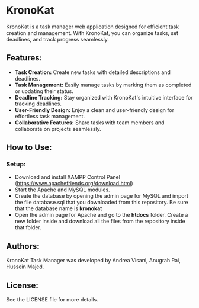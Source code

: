 # KronoKat

KronoKat is a task manager web application designed for efficient task creation and management. With KronoKat, you can organize tasks, set deadlines, and track progress seamlessly.

## Features:

- **Task Creation:** Create new tasks with detailed descriptions and deadlines.
- **Task Management:** Easily manage tasks by marking them as completed or updating their status.
- **Deadline Tracking:** Stay organized with KronoKat's intuitive interface for tracking deadlines.
- **User-Friendly Design:** Enjoy a clean and user-friendly design for effortless task management.
- **Collaborative Features:** Share tasks with team members and collaborate on projects seamlessly.

## How to Use:
### Setup:
- Download and install XAMPP Control Panel (https://www.apachefriends.org/download.html)
- Start the Apache and MySQL modules.
- Create the database by opening the admin page for MySQL and import the file database.sql that you downloaded from this repository. Be sure that the database name is **kronokat**
- Open the admin page for Apache and go to the **htdocs** folder. Create a new folder inside and download all the files from the repository inside that folder.


## Authors:
KronoKat Task Manager was developed by Andrea Visani, Anugrah Rai, Hussein Majed.

## License:
See the LICENSE file for more details.

